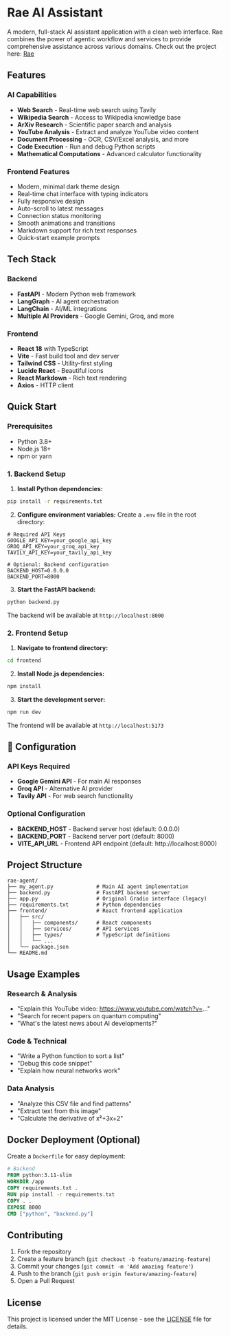 # Rae AI Assistant

A modern, full-stack AI assistant application with a clean web interface. Rae combines the power of agentic workflow and services to provide comprehensive assistance across various domains.
Check out the project here:
[Rae](https://chatwithrae.vercel.app)

## Features

### AI Capabilities
- **Web Search** - Real-time web search using Tavily
- **Wikipedia Search** - Access to Wikipedia knowledge base
- **ArXiv Research** - Scientific paper search and analysis
- **YouTube Analysis** - Extract and analyze YouTube video content
- **Document Processing** - OCR, CSV/Excel analysis, and more
- **Code Execution** - Run and debug Python scripts
- **Mathematical Computations** - Advanced calculator functionality

### Frontend Features
- Modern, minimal dark theme design
- Real-time chat interface with typing indicators
- Fully responsive design
- Auto-scroll to latest messages
- Connection status monitoring
- Smooth animations and transitions
- Markdown support for rich text responses
- Quick-start example prompts

## Tech Stack

### Backend
- **FastAPI** - Modern Python web framework
- **LangGraph** - AI agent orchestration
- **LangChain** - AI/ML integrations
- **Multiple AI Providers** - Google Gemini, Groq, and more

### Frontend
- **React 18** with TypeScript
- **Vite** - Fast build tool and dev server
- **Tailwind CSS** - Utility-first styling
- **Lucide React** - Beautiful icons
- **React Markdown** - Rich text rendering
- **Axios** - HTTP client

## Quick Start

### Prerequisites
- Python 3.8+
- Node.js 18+
- npm or yarn

### 1. Backend Setup

1. **Install Python dependencies:**
```bash
pip install -r requirements.txt
```

2. **Configure environment variables:**
Create a `.env` file in the root directory:
```env
# Required API Keys
GOOGLE_API_KEY=your_google_api_key
GROQ_API_KEY=your_groq_api_key
TAVILY_API_KEY=your_tavily_api_key

# Optional: Backend configuration
BACKEND_HOST=0.0.0.0
BACKEND_PORT=8000
```

3. **Start the FastAPI backend:**
```bash
python backend.py
```

The backend will be available at `http://localhost:8000`

### 2. Frontend Setup

1. **Navigate to frontend directory:**
```bash
cd frontend
```

2. **Install Node.js dependencies:**
```bash
npm install
```

3. **Start the development server:**
```bash
npm run dev
```

The frontend will be available at `http://localhost:5173`

## 🔧 Configuration

### API Keys Required

- **Google Gemini API** - For main AI responses
- **Groq API** - Alternative AI provider
- **Tavily API** - For web search functionality

### Optional Configuration

- **BACKEND_HOST** - Backend server host (default: 0.0.0.0)
- **BACKEND_PORT** - Backend server port (default: 8000)
- **VITE_API_URL** - Frontend API endpoint (default: http://localhost:8000)

## Project Structure

```
rae-agent/
├── my_agent.py              # Main AI agent implementation
├── backend.py               # FastAPI backend server
├── app.py                   # Original Gradio interface (legacy)
├── requirements.txt         # Python dependencies
├── frontend/                # React frontend application
│   ├── src/
│   │   ├── components/      # React components
│   │   ├── services/        # API services
│   │   ├── types/           # TypeScript definitions
│   │   └── ...
│   └── package.json
└── README.md
```

## Usage Examples

### Research & Analysis
- "Explain this YouTube video: https://www.youtube.com/watch?v=..."
- "Search for recent papers on quantum computing"
- "What's the latest news about AI developments?"

### Code & Technical
- "Write a Python function to sort a list"
- "Debug this code snippet"
- "Explain how neural networks work"

### Data Analysis
- "Analyze this CSV file and find patterns"
- "Extract text from this image"
- "Calculate the derivative of x²+3x+2"

## Docker Deployment (Optional)

Create a `Dockerfile` for easy deployment:

```dockerfile
# Backend
FROM python:3.11-slim
WORKDIR /app
COPY requirements.txt .
RUN pip install -r requirements.txt
COPY . .
EXPOSE 8000
CMD ["python", "backend.py"]
```

## Contributing

1. Fork the repository
2. Create a feature branch (`git checkout -b feature/amazing-feature`)
3. Commit your changes (`git commit -m 'Add amazing feature'`)
4. Push to the branch (`git push origin feature/amazing-feature`)
5. Open a Pull Request

## License

This project is licensed under the MIT License - see the [LICENSE](LICENSE) file for details.
